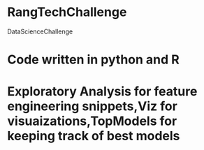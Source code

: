 # RangTechChallenge
DataScienceChallenge

# Code written in python and R  
# Exploratory Analysis for feature engineering snippets,Viz for visuaizations,TopModels for keeping track of best models  
